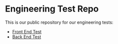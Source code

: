 # Engineering Test Repo

This is our public repository for our engineering tests:

* [Front End Test](./front-end/)
* [Back End Test](./back-end/)
